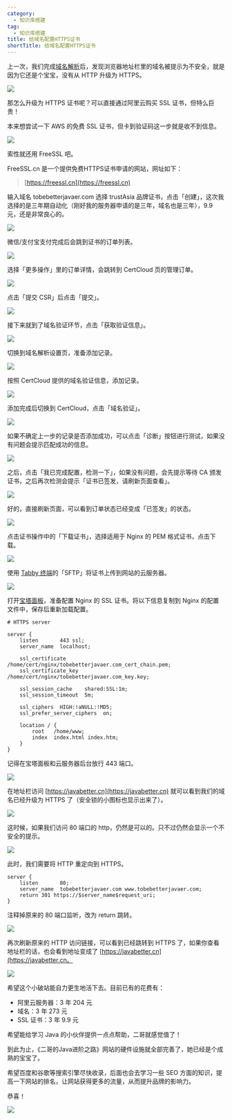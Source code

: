 ```yaml
---
category:
  - 知识库搭建
tag:
  - 知识库搭建
title: 给域名配置HTTPS证书
shortTitle: 给域名配置HTTPS证书
---
```


上一次，我们完成[域名解析](https://javabetter.cn/szjy/buy-domain.html)后，发现浏览器地址栏里的域名被提示为不安全，就是因为它还是个宝宝，没有从 HTTP 升级为 HTTPS。

![](https://cdn.tobebetterjavaer.com/tobebetterjavaer/images/szjy/tobebetterjavaer-https-01.png)

那怎么升级为 HTTPS 证书呢？可以直接通过阿里云购买 SSL 证书，但特么巨贵！

本来想尝试一下 AWS 的免费 SSL 证书，但卡到验证码这一步就是收不到信息。

![](https://cdn.tobebetterjavaer.com/tobebetterjavaer/images/szjy/tobebetterjavaer-https-02.png)

索性就还用 FreeSSL 吧。

FreeSSL.cn 是一个提供免费HTTPS证书申请的网站，网址如下：

>[https://freessl.cn](https://freessl.cn)

输入域名 tobebetterjavaer.com 选择 trustAsia 品牌证书，点击「创建」，这次我选择的是三年期自动化（刚好我的服务器申请的是三年，域名也是三年），9.9 元，还是非常良心的。

![](https://cdn.tobebetterjavaer.com/tobebetterjavaer/images/szjy/tobebetterjavaer-https-03.png)

微信/支付宝支付完成后会跳到证书的订单列表。

![](https://cdn.tobebetterjavaer.com/tobebetterjavaer/images/szjy/tobebetterjavaer-https-04.png)

选择「更多操作」里的订单详情，会跳转到 CertCloud 页的管理订单。

![](https://cdn.tobebetterjavaer.com/tobebetterjavaer/images/szjy/tobebetterjavaer-https-05.png)

点击「提交 CSR」后点击「提交」。

![](https://cdn.tobebetterjavaer.com/tobebetterjavaer/images/szjy/tobebetterjavaer-https-06.png)

接下来就到了域名验证环节，点击「获取验证信息」。

![](https://cdn.tobebetterjavaer.com/tobebetterjavaer/images/szjy/tobebetterjavaer-https-07.png)

切换到域名解析设置页，准备添加记录。

![](https://cdn.tobebetterjavaer.com/tobebetterjavaer/images/szjy/tobebetterjavaer-https-08.png)

按照 CertCloud 提供的域名验证信息，添加记录。

![](https://cdn.tobebetterjavaer.com/tobebetterjavaer/images/szjy/tobebetterjavaer-https-09.png)

添加完成后切换到 CertCloud，点击「域名验证」。

![](https://cdn.tobebetterjavaer.com/tobebetterjavaer/images/szjy/tobebetterjavaer-https-10.png)

如果不确定上一步的记录是否添加成功，可以点击「诊断」按钮进行测试，如果没有问题会提示匹配成功的信息。

![](https://cdn.tobebetterjavaer.com/tobebetterjavaer/images/szjy/tobebetterjavaer-https-11.png)

之后，点击「我已完成配置，检测一下」，如果没有问题，会先提示等待 CA 颁发证书，之后再次检测会提示「证书已签发，请刷新页面查看」。

![](https://cdn.tobebetterjavaer.com/tobebetterjavaer/images/szjy/tobebetterjavaer-https-12.png)

好的，直接刷新页面，可以看到订单状态已经变成「已签发」的状态。

![](https://cdn.tobebetterjavaer.com/tobebetterjavaer/images/szjy/tobebetterjavaer-https-13.png)

点击证书操作中的「下载证书」，选择适用于 Nginx 的 PEM 格式证书，点击下载。

![](https://cdn.tobebetterjavaer.com/tobebetterjavaer/images/szjy/tobebetterjavaer-https-14.png)

使用 [Tabby 终端](https://javabetter.cn/gongju/tabby.html)的「SFTP」将证书上传到网站的云服务器。

![](https://cdn.tobebetterjavaer.com/tobebetterjavaer/images/szjy/tobebetterjavaer-https-15.png)

打开[宝塔面板](https://javabetter.cn/szjy/install-baota-mianban.html)，准备配置 Nginx 的 SSL 证书。将以下信息复制到 Nginx 的配置文件中，保存后重新加载配置。

```
# HTTPS server

server {
    listen       443 ssl;
    server_name  localhost;

    ssl_certificate      /home/cert/nginx/tobebetterjavaer.com_cert_chain.pem;
    ssl_certificate_key  /home/cert/nginx/tobebetterjavaer.com_key.key;

    ssl_session_cache    shared:SSL:1m;
    ssl_session_timeout  5m;

    ssl_ciphers  HIGH:!aNULL:!MD5;
    ssl_prefer_server_ciphers  on;

    location / {
        root   /home/www;
        index  index.html index.htm;
    }
}
```

记得在宝塔面板和云服务器后台放行 443 端口。

![](https://cdn.tobebetterjavaer.com/tobebetterjavaer/images/szjy/tobebetterjavaer-https-16.png)

在地址栏访问 [https://javabetter.cn](https://javabetter.cn) 就可以看到我们的域名已经升级为 HTTPS 了（安全锁的小图标也显示出来了）。

![](https://cdn.tobebetterjavaer.com/tobebetterjavaer/images/szjy/tobebetterjavaer-https-17.png)

这时候，如果我们访问 80 端口的 http，仍然是可以的。只不过仍然会显示一个不安全的提示。

![](https://cdn.tobebetterjavaer.com/tobebetterjavaer/images/szjy/tobebetterjavaer-https-18.png)

此时，我们需要将 HTTP 重定向到 HTTPS。

```
server {
    listen       80;
    server_name  tobebetterjavaer.com www.tobebetterjavaer.com;
    return 301 https://$server_name$request_uri;
}
```

注释掉原来的 80 端口监听，改为 return 跳转。


![](https://cdn.tobebetterjavaer.com/tobebetterjavaer/images/szjy/tobebetterjavaer-https-19.png)

再次刷新原来的 HTTP 访问链接，可以看到已经跳转到 HTTPS 了，如果你查看地址栏的话，也会看到地址变成了 [https://javabetter.cn](https://javabetter.cn。

![](https://cdn.tobebetterjavaer.com/tobebetterjavaer/images/szjy/tobebetterjavaer-https-20.png)


希望这个小破站能自力更生地活下去。目前已有的花费有：

- 阿里云服务器：3 年 204 元
- 域名：3 年 273 元
- SSL 证书：3 年 9.9 元

希望能给学习 Java 的小伙伴提供一点点帮助，二哥就感觉值了！

到此为止，《二哥的Java进阶之路》网站的硬件设施就全部完善了，她已经是个成熟的宝宝了。

希望百度和谷歌等搜索引擎尽快收录，后面也会去学习一些 SEO 方面的知识，提高一下网站的排名，让网站获得更多的流量，从而提升品牌的影响力。

恭喜！

![](https://cdn.tobebetterjavaer.com/tobebetterjavaer/images/gongzhonghao.png)